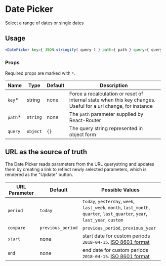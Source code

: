 Date Picker
===

Select a range of dates or single dates

## Usage

```jsx
<DatePicker key={ JSON.stringify( query ) } path={ path } query={ query } />
```

### Props

Required props are marked with `*`.

Name    | Type     | Default | Description
------- | -------- | ------- | ---
`key`*  | string   | none    |  Force a recalculation or reset of internal state when this key changes. Useful for a url change, for instance
`path`* | `string` | none    | The `path` parameter supplied by React-Router
`query` | `object` | `{}`    | The query string represented in object form

## URL as the source of truth

The Date Picker reads parameters from the URL querystring and updates them by creating a link to reflect newly selected parameters, which is rendered as the "Update" button.

 URL Parameter | Default | Possible Values
 --- | --- | ---
 `period` | `today` | `today`, `yesterday`, `week`, `last_week`, `month`, `last_month`, `quarter`, `last_quarter`, `year`, `last_year`, `custom`
 `compare` | `previous_period` | `previous_period`, `previous_year`
 `start` | none | start date for custom periods `2018-04-15`. [ISO 8601 format](https://en.wikipedia.org/wiki/ISO_8601)
 `end` | none | end date for custom periods `2018-04-15`. [ISO 8601 format](https://en.wikipedia.org/wiki/ISO_8601)

